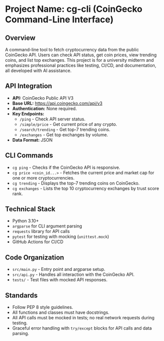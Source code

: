 # Project Name: cg-cli (CoinGecko Command-Line Interface)

## Overview
A command-line tool to fetch cryptocurrency data from the public CoinGecko API. Users can check API status, get coin prices, view trending coins, and list top exchanges. This project is for a university midterm and emphasizes professional practices like testing, CI/CD, and documentation, all developed with AI assistance.

## API Integration
- **API:** CoinGecko Public API V3
- **Base URL:** https://api.coingecko.com/api/v3
- **Authentication:** None required.
- **Key Endpoints:**
  - `/ping` - Check API server status.
  - `/simple/price` - Get current price of any crypto.
  - `/search/trending` - Get top-7 trending coins.
  - `/exchanges` - Get top exchanges by volume.
- **Data Format:** JSON

## CLI Commands
- `cg ping` - Checks if the CoinGecko API is responsive.
- `cg price <coin_id...>` - Fetches the current price and market cap for one or more cryptocurrencies.
- `cg trending` - Displays the top-7 trending coins on CoinGecko.
- `cg exchanges` - Lists the top 10 cryptocurrency exchanges by trust score rank.

## Technical Stack
- Python 3.10+
- `argparse` for CLI argument parsing
- `requests` library for API calls
- `pytest` for testing with mocking (`unittest.mock`)
- GitHub Actions for CI/CD

## Code Organization
- `src/main.py` - Entry point and argparse setup.
- `src/api.py` - Handles all interaction with the CoinGecko API.
- `tests/` - Test files with mocked API responses.

## Standards
- Follow PEP 8 style guidelines.
- All functions and classes must have docstrings.
- All API calls must be mocked in tests; no real network requests during testing.
- Graceful error handling with `try/except` blocks for API calls and data parsing.